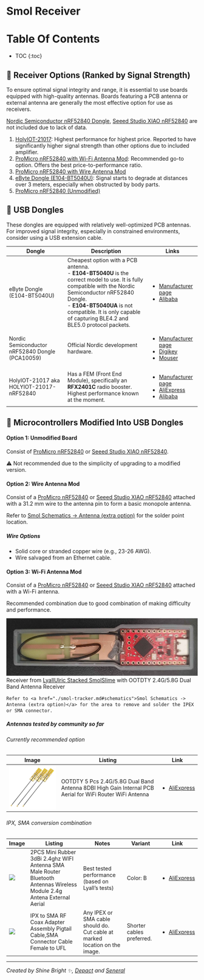 <link rel="stylesheet" href="../assets/css/smol-slimes.css">

# Smol Receiver

# Table Of Contents

- TOC
  {:toc}

## 📶 Receiver Options (Ranked by Signal Strength)

To ensure optimal signal integrity and range, it is essential to use boards equipped with high-quality antennas. Boards featuring a PCB antenna or external antenna are generally the most effective option for use as receivers.

<a href="#NordicDongle">Nordic Semiconductor nRF52840 Dongle</a>, <a href="#-microcontrollers-modified-into-usb-dongles">Seeed Studio XIAO nRF52840</a> are not included due to lack of data.

1. <a href="#HolyIOT">HolyIOT-21017</a>: Highest performance for highest price. Reported to have significantly higher signal strength than other options due to included amplifier.
2. <a href="#option-3-wi-fi-antenna-mod">ProMicro nRF52840 with Wi-Fi Antenna Mod</a>: Recommended go-to option. Offers the best price-to-performance ratio.
3. <a href="#option-2-wire-antenna-mod">ProMicro nRF52840 with Wire Antenna Mod</a>
4. <a href="#eByteDongle">eByte Dongle (E104-BT5040U)</a>: Signal starts to degrade at distances over 3 meters, especially when obstructed by body parts.
5. <a href="#option-1-unmodified-board">ProMicro nRF52840 (Unmodified)</a>

## 📡 USB Dongles

These dongles are equipped with relatively well-optimized PCB antennas. For improved signal integrity, especially in constrained environments, consider using a USB extension cable.

<div class="table-wrapper">
  <table>
    <thead>
      <tr>
        <th>Dongle</th>
        <th>Description</th>
        <th>Links</th>
      </tr>
    </thead>
    <tbody>
      <tr>
        <td>
          <span id="eByteDongle"> eByte Dongle (E104-BT5040U) </span>
        </td>
        <td>
          Cheapest option with a PCB antenna.<br />
          - <strong>E104-BT5040U</strong> is the correct model to use. It is
          fully compatible with the Nordic Semiconductor nRF52840 Dongle.<br />
          - <strong>E104-BT5040UA</strong> is not compatible. It is only capable
          of capturing BLE4.2 and BLE5.0 protocol packets.
        </td>
        <td>
          <ul>
            <li>
              <a
                href="https://www.cdebyte.com/products/E104-BT5040U"
              >
                Manufacturer page
              </a>
            </li>
            <li>
              <a
                href="https://www.alibaba.com/product-detail/Ebyte-ODM-E104-BT5040U-nRF52840-BLE4_1600579144016.html?spm=a2756.trade-list-buyer.0.0.535476e9B4p1qV"
              >
                Alibaba
              </a>
            </li>
          </ul>
        </td>
      </tr>
      <tr>
        <td>
          <span id="NordicDongle">
            Nordic Semiconductor nRF52840 Dongle (PCA10059)
          </span>
        </td>
        <td>Official Nordic development hardware.</td>
        <td>
          <ul>
            <li>
              <a href="https://www.nordicsemi.com/Products/Development-hardware/nRF52840-Dongle">
                Manufacturer page
              </a>
            </li>
            <li>
              <a
                href="https://www.digikey.com/en/products/detail/nordic-semiconductor-asa/NRF52840-DONGLE/9491124"
              >
                Digikey
              </a>
            </li>
            <li>
              <a
                href="https://eu.mouser.com/ProductDetail/Nordic-Semiconductor/nRF52840-Dongle?qs=gTYE2QTfZfTbdrOaMHWEZg%3D%3D"
              >
                Mouser
              </a>
            </li>
          </ul>
        </td>
      </tr>
      <tr>
        <td>
          <span id="HolyIOT"> HolyIOT-21017 aka HOLYIOT-21017-nRF52840 </span>
        </td>
        <td>
          Has a FEM (Front End Module), specifically an
          <strong>RFX2401C</strong> radio booster.
          Highest performance known at the moment.
        </td>
        <td>
          <ul>
            <li>
              <a href="http://www.holyiot.com/eacp_view.asp?id=336">
                Manufacturer page
              </a>
            </li>
            <li>
              <a href="https://www.aliexpress.com/item/1005004673179004.html">
                AliExpress
              </a>
            </li>
            <li>
              <a
                href="https://holyiot.en.alibaba.com/search/product?SearchText=HOLYIOT-21017-nRF52840"
              >
                Alibaba
              </a>
            </li>
          </ul>
        </td>
      </tr>
    </tbody>
  </table>
</div>

## 📡 Microcontrollers Modified Into USB Dongles

#### Option 1: Unmodified Board

Consist of <a href="#-microcontrollers-modified-into-usb-dongles">ProMicro nRF52840</a> or <a href="#-microcontrollers-modified-into-usb-dongles">Seeed Studio XIAO nRF52840</a>.

⚠️ Not recommended due to the simplicity of upgrading to a modified version.

#### Option 2: Wire Antenna Mod

Consist of a <a href="#-microcontrollers-modified-into-usb-dongles">ProMicro nRF52840</a> or <a href="#-microcontrollers-modified-into-usb-dongles">Seeed Studio XIAO nRF52840</a> attached with a 31.2 mm wire to the antenna pin to form a basic monopole antenna.

Refer to <a href="./smol-tracker.md#schematics">Smol Schematics -> Antenna (extra option)</a> for the solder point location.

##### Wire Options

- Solid core or stranded copper wire (e.g., 23-26 AWG).
- Wire salvaged from an Ethernet cable.

#### Option 3: Wi-Fi Antenna Mod

Consist of a <a href="#-microcontrollers-modified-into-usb-dongles">ProMicro nRF52840</a> or <a href="#-microcontrollers-modified-into-usb-dongles">Seeed Studio XIAO nRF52840</a> attached with a Wi-Fi antenna.

Recommended combination due to good combination of making difficulty and performance.

<div class="embeddedVideo">
  <img src="../assets\img\smol-receiver\Lyall-brick-receiver.jpg" loading="lazy" class="big-size-image"/>
  Receiver from <a href="./smol-slimes-community-builds.md#LyallUlric-Stacked-SmolSlime-build">LyallUlric Stacked SmolSlime</a> with OOTDTY 2.4G/5.8G Dual Band Antenna Receiver
</div>

```admonish info
Refer to <a href="./smol-tracker.md#schematics">Smol Schematics -> Antenna (extra option)</a> for the area to remove and solder the IPEX or SMA connector.
```

##### Antennas tested by community so far

###### Currently recommended option

<div class="table-wrapper">
  <table>
    <thead>
      <tr>
        <th>Image</th>
        <th>Listing</th>
        <th>Link</th>
      </tr>
    </thead>
    <tbody>
      <tr>
        <td>
          <img src="../assets\img\smol-receiver\OOTDTY 2.4G-5.8G Dual Band Antenna Receiver.png" loading="lazy" />
        </td>
        <td>
          OOTDTY 5 Pcs 2.4G/5.8G Dual Band Antenna 8DBI High Gain Internal PCB Aerial for WiFi Router WiFi Antenna
        </td>
        <td>
          <ul>
            <li>
              <a href="https://pl.aliexpress.com/item/4000298368244.html">
                AliExpress
              </a>
            </li>
          </ul>
        </td>
      </tr>
    </tbody>
  </table>
</div>


###### IPX, SMA conversion combination

<div class="table-wrapper">
  <table>
    <thead>
      <tr>
        <th>Image</th>
        <th>Listing</th>
        <th>Notes</th>
        <th>Variant</th>
        <th>Link</th>
      </tr>
    </thead>
    <tbody>
      <tr>
        <td>
          <img src="../assets\img\smol-receiver\wifi_antenna.webp" loading="lazy" />
        </td>
        <td>
          2PCS Mini Rubber 3dBi 2.4ghz WIFI Antenna SMA Male Router Bluetooth
          Antennas Wireless Module 2.4g Antena External Aerial
        </td>
        <td>Best tested performance (based on Lyall’s tests)</td>
        <td>Color: B</td>
        <td>
          <ul>
            <li>
              <a href="https://www.aliexpress.com/item/1005006686310444.html">
                AliExpress
              </a>
            </li>
          </ul>
        </td>
      </tr>
      <tr>
        <td>
          <img
            src="../assets\img\smol-receiver\wifi_antenna_adapter.webp"
            loading="lazy"
          />
        </td>
        <td>
          IPX to SMA RF Coax Adapter Assembly Pigtail Cable,SMA Connector Cable
          Female to UFL
        </td>
        <td>
          Any IPEX or SMA cable should do.
          <br />
          Cut cable at marked location on the image.
        </td>
        <td>Shorter cables preferred.</td>
        <td>
          <ul>
            <li>
              <a href="https://www.aliexpress.com/item/32896039259.html">
                AliExpress
              </a>
            </li>
          </ul>
        </td>
      </tr>
    </tbody>
  </table>
</div>

<hr/>

*Created by Shine Bright ✨, [Depact](https://github.com/Depact) and [Seneral](https://github.com/Seneral)*

